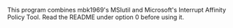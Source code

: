This program combines mbk1969's MSIutil and Microsoft's Interrupt Affinity Policy Tool. Read the README under option 0 before using it.

